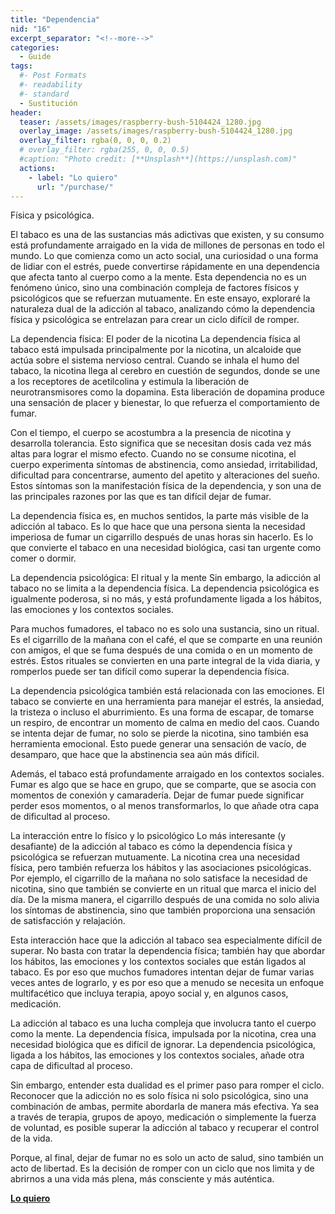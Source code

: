 ```yaml
---
title: "Dependencia"
nid: "16"
excerpt_separator: "<!--more-->"
categories:
  - Guide
tags:
  #- Post Formats
  #- readability
  #- standard
  - Sustitución
header:
  teaser: /assets/images/raspberry-bush-5104424_1280.jpg
  overlay_image: /assets/images/raspberry-bush-5104424_1280.jpg
  overlay_filter: rgba(0, 0, 0, 0.2)
  # overlay_filter: rgba(255, 0, 0, 0.5)
  #caption: "Photo credit: [**Unsplash**](https://unsplash.com)"
  actions:
    - label: "Lo quiero"
      url: "/purchase/"
---
```


Física y psicológica.
<!--more-->

El tabaco es una de las sustancias más adictivas que existen, y su consumo está profundamente arraigado en la vida de millones de personas en todo el mundo. Lo que comienza como un acto social, una curiosidad o una forma de lidiar con el estrés, puede convertirse rápidamente en una dependencia que afecta tanto al cuerpo como a la mente. Esta dependencia no es un fenómeno único, sino una combinación compleja de factores físicos y psicológicos que se refuerzan mutuamente. En este ensayo, exploraré la naturaleza dual de la adicción al tabaco, analizando cómo la dependencia física y psicológica se entrelazan para crear un ciclo difícil de romper.

La dependencia física: El poder de la nicotina
La dependencia física al tabaco está impulsada principalmente por la nicotina, un alcaloide que actúa sobre el sistema nervioso central. Cuando se inhala el humo del tabaco, la nicotina llega al cerebro en cuestión de segundos, donde se une a los receptores de acetilcolina y estimula la liberación de neurotransmisores como la dopamina. Esta liberación de dopamina produce una sensación de placer y bienestar, lo que refuerza el comportamiento de fumar.

Con el tiempo, el cuerpo se acostumbra a la presencia de nicotina y desarrolla tolerancia. Esto significa que se necesitan dosis cada vez más altas para lograr el mismo efecto. Cuando no se consume nicotina, el cuerpo experimenta síntomas de abstinencia, como ansiedad, irritabilidad, dificultad para concentrarse, aumento del apetito y alteraciones del sueño. Estos síntomas son la manifestación física de la dependencia, y son una de las principales razones por las que es tan difícil dejar de fumar.

La dependencia física es, en muchos sentidos, la parte más visible de la adicción al tabaco. Es lo que hace que una persona sienta la necesidad imperiosa de fumar un cigarrillo después de unas horas sin hacerlo. Es lo que convierte el tabaco en una necesidad biológica, casi tan urgente como comer o dormir.

La dependencia psicológica: El ritual y la mente
Sin embargo, la adicción al tabaco no se limita a la dependencia física. La dependencia psicológica es igualmente poderosa, si no más, y está profundamente ligada a los hábitos, las emociones y los contextos sociales.

Para muchos fumadores, el tabaco no es solo una sustancia, sino un ritual. Es el cigarrillo de la mañana con el café, el que se comparte en una reunión con amigos, el que se fuma después de una comida o en un momento de estrés. Estos rituales se convierten en una parte integral de la vida diaria, y romperlos puede ser tan difícil como superar la dependencia física.

La dependencia psicológica también está relacionada con las emociones. El tabaco se convierte en una herramienta para manejar el estrés, la ansiedad, la tristeza o incluso el aburrimiento. Es una forma de escapar, de tomarse un respiro, de encontrar un momento de calma en medio del caos. Cuando se intenta dejar de fumar, no solo se pierde la nicotina, sino también esa herramienta emocional. Esto puede generar una sensación de vacío, de desamparo, que hace que la abstinencia sea aún más difícil.

Además, el tabaco está profundamente arraigado en los contextos sociales. Fumar es algo que se hace en grupo, que se comparte, que se asocia con momentos de conexión y camaradería. Dejar de fumar puede significar perder esos momentos, o al menos transformarlos, lo que añade otra capa de dificultad al proceso.

La interacción entre lo físico y lo psicológico
Lo más interesante (y desafiante) de la adicción al tabaco es cómo la dependencia física y psicológica se refuerzan mutuamente. La nicotina crea una necesidad física, pero también refuerza los hábitos y las asociaciones psicológicas. Por ejemplo, el cigarrillo de la mañana no solo satisface la necesidad de nicotina, sino que también se convierte en un ritual que marca el inicio del día. De la misma manera, el cigarrillo después de una comida no solo alivia los síntomas de abstinencia, sino que también proporciona una sensación de satisfacción y relajación.

Esta interacción hace que la adicción al tabaco sea especialmente difícil de superar. No basta con tratar la dependencia física; también hay que abordar los hábitos, las emociones y los contextos sociales que están ligados al tabaco. Es por eso que muchos fumadores intentan dejar de fumar varias veces antes de lograrlo, y es por eso que a menudo se necesita un enfoque multifacético que incluya terapia, apoyo social y, en algunos casos, medicación.

La adicción al tabaco es una lucha compleja que involucra tanto el cuerpo como la mente. La dependencia física, impulsada por la nicotina, crea una necesidad biológica que es difícil de ignorar. La dependencia psicológica, ligada a los hábitos, las emociones y los contextos sociales, añade otra capa de dificultad al proceso.

Sin embargo, entender esta dualidad es el primer paso para romper el ciclo. Reconocer que la adicción no es solo física ni solo psicológica, sino una combinación de ambas, permite abordarla de manera más efectiva. Ya sea a través de terapia, grupos de apoyo, medicación o simplemente la fuerza de voluntad, es posible superar la adicción al tabaco y recuperar el control de la vida.

Porque, al final, dejar de fumar no es solo un acto de salud, sino también un acto de libertad. Es la decisión de romper con un ciclo que nos limita y de abrirnos a una vida más plena, más consciente y más auténtica.

[**Lo quiero**](/purchase/)